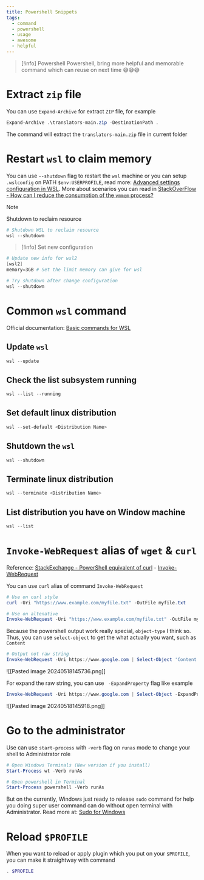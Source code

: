 ```yaml
---
title: Powershell Snippets
tags:
  - command
  - powershell
  - usage
  - awesome
  - helpful
---
```

>[!info]
>Powershell Powershell, bring more helpful and memorable command which can reuse on next time 😅😅😅

# Extract `zip` file

You can use `Expand-Archive` for extract `ZIP` file, for example

```powershell
Expand-Archive .\translators-main.zip -DestinationPath .
```

The command will extract the `translators-main.zip` file in current folder


# Restart `wsl` to claim memory

You can use `--shutdown` flag to restart the `wsl` machine or you can setup `.wslconfig` on PATH `$env:USERPROFILE`, read more: [Advanced settings configuration in WSL](https://learn.microsoft.com/en-us/windows/wsl/wsl-config). More about scenarios you can read in [StackOverFlow - How can I reduce the consumption of the `vmmem` process?](https://superuser.com/questions/1559170/how-can-i-reduce-the-consumption-of-the-vmmem-process)

>[!note]
>Shutdown to reclaim resource

```powershell
# Shutdown WSL to reclaim resource
wsl --shutdown
```

>[!info]
>Set new configuration

```powershell title=".wslconfig"
# Update new info for wsl2
[wsl2]
memory=3GB # Set the limit memory can give for wsl
```

```powershell
# Try shutdown after change configuration
wsl --shutdown
```

# Common `wsl` command

Official documentation: [Basic commands for WSL](https://learn.microsoft.com/en-us/windows/wsl/basic-commands)

## Update `wsl`

```powershell 
wsl --update
```

## Check the list subsystem running

```powershell
wsl --list --running
```

## Set default linux distribution

```powershell
wsl --set-default <Distribution Name>
```

## Shutdown the `wsl`

```powershell
wsl --shutdown
```

## Terminate linux distribution

```powershell
wsl --terminate <Distribution Name>
```

## List distribution you have on Window machine

```powershell
wsl --list
```

# `Invoke-WebRequest` alias of `wget` & `curl`

Reference: [StackExchange - PowerShell equivalent of curl](https://superuser.com/questions/344927/powershell-equivalent-of-curl) - [Invoke-WebRequest](https://learn.microsoft.com/en-us/powershell/module/microsoft.powershell.utility/invoke-webrequest?view=powershell-7.4)

You can use `curl` alias of command `Invoke-WebRequest`

```powershell
# Use on curl style
curl -Uri "https://www.example.com/myfile.txt" -OutFile myfile.txt

# Use on altenative
Invoke-WebRequest -Uri "https://www.example.com/myfile.txt" -OutFile myfile.txt
```

Because the powershell output work really special, `object-type` I think so. Thus, you can use `select-object` to get the what actually you want, such as `Content`

```powershell
# Output not raw string
Invoke-WebRequest -Uri https://www.google.com | Select-Object 'Content'
```

![[Pasted image 20240518145736.png]]

For expand the raw string, you can use ` -ExpandProperty` flag like example

```powershell
Invoke-WebRequest -Uri https://www.google.com | Select-Object -ExpandProperty 'Content'
```

![[Pasted image 20240518145918.png]]

# Go to the administrator

Use can use `start-process` with `-verb` flag on `runas` mode to change your shell to Administrator role

```powershell
# Open Windows Terminals (New version if you install)
Start-Process wt -Verb runAs

# Open powershell in Terminal
Start-Process powershell -Verb runAs
```

But on the currently, Windows just ready to release `sudo` command for help you doing super user command can do without open terminal with Administrator. Read more at: [Sudo for Windows](https://learn.microsoft.com/en-us/windows/sudo/)

# Reload `$PROFILE`

When you want to reload or apply plugin which you put on your `$PROFILE`, you can make it straightway with command

```powershell
. $PROFILE
```

